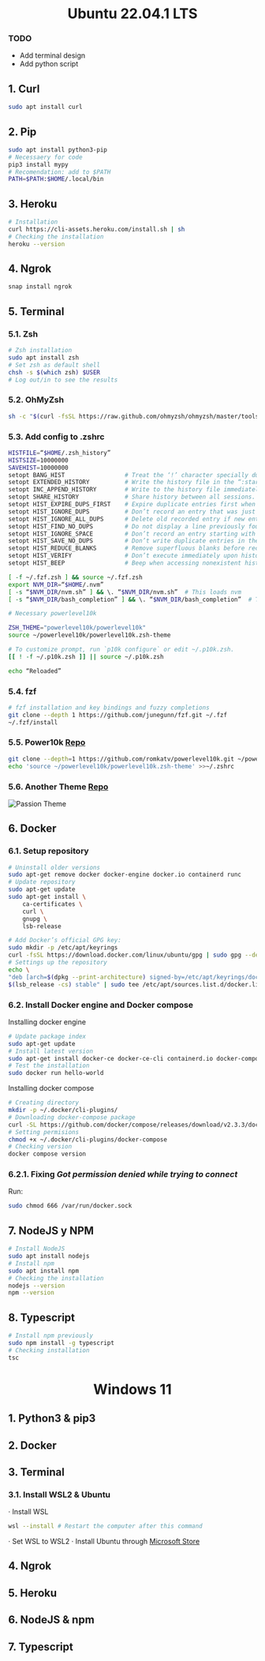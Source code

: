 
# <center>Ubuntu 22.04.1 LTS</center>

### TODO
- Add terminal design
- Add python script

## 1. Curl
```bash
sudo apt install curl
```

## 2. Pip
```bash
sudo apt install python3-pip
# Necessaery for code
pip3 install mypy
# Recomendation: add to $PATH
PATH=$PATH:$HOME/.local/bin

```

## 3. Heroku
```bash
# Installation
curl https://cli-assets.heroku.com/install.sh | sh
# Checking the installation
heroku --version
```


## 4. Ngrok
```bash
snap install ngrok
```

## 5. Terminal
### 5.1. Zsh
```bash
# Zsh installation
sudo apt install zsh
# Set zsh as default shell
chsh -s $(which zsh) $USER
# Log out/in to see the results
```

### 5.2. OhMyZsh
```bash
sh -c "$(curl -fsSL https://raw.github.com/ohmyzsh/ohmyzsh/master/tools/install.sh)"
```

### 5.3. Add config to .zshrc
```bash
HISTFILE=“$HOME/.zsh_history”
HISTSIZE=10000000
SAVEHIST=10000000
setopt BANG_HIST                 # Treat the ‘!’ character specially during expansion.
setopt EXTENDED_HISTORY          # Write the history file in the “:start:elapsed;command” format.
setopt INC_APPEND_HISTORY        # Write to the history file immediately, not when the shell exits.
setopt SHARE_HISTORY             # Share history between all sessions.
setopt HIST_EXPIRE_DUPS_FIRST    # Expire duplicate entries first when trimming history.
setopt HIST_IGNORE_DUPS          # Don’t record an entry that was just recorded again.
setopt HIST_IGNORE_ALL_DUPS      # Delete old recorded entry if new entry is a duplicate.
setopt HIST_FIND_NO_DUPS         # Do not display a line previously found.
setopt HIST_IGNORE_SPACE         # Don’t record an entry starting with a space.
setopt HIST_SAVE_NO_DUPS         # Don’t write duplicate entries in the history file.
setopt HIST_REDUCE_BLANKS        # Remove superfluous blanks before recording entry.
setopt HIST_VERIFY               # Don’t execute immediately upon history expansion.
setopt HIST_BEEP                 # Beep when accessing nonexistent history.

[ -f ~/.fzf.zsh ] && source ~/.fzf.zsh
export NVM_DIR=“$HOME/.nvm”
[ -s “$NVM_DIR/nvm.sh” ] && \. “$NVM_DIR/nvm.sh”  # This loads nvm
[ -s “$NVM_DIR/bash_completion” ] && \. “$NVM_DIR/bash_completion”  # This loads nvm bash_completion

# Necessary powerlevel10k

ZSH_THEME="powerlevel10k/powerlevel10k"
source ~/powerlevel10k/powerlevel10k.zsh-theme

# To customize prompt, run `p10k configure` or edit ~/.p10k.zsh.
[[ ! -f ~/.p10k.zsh ]] || source ~/.p10k.zsh

echo “Reloaded”

```
### 5.4. fzf
```bash
# fzf installation and key bindings and fuzzy completions
git clone --depth 1 https://github.com/junegunn/fzf.git ~/.fzf
~/.fzf/install
```
### 5.5. Power10k [Repo](https://github.com/romkatv/powerlevel10k#for-new-users)
```bash
git clone --depth=1 https://github.com/romkatv/powerlevel10k.git ~/powerlevel10k
echo 'source ~/powerlevel10k/powerlevel10k.zsh-theme' >>~/.zshrc
```
### 5.6. Another Theme [Repo](https://github.com/ChesterYue/ohmyzsh-theme-passion)
![Passion Theme](./img/passion-theme.png)


## 6. Docker
### 6.1. Setup repository
```bash
# Uninstall older versions
sudo apt-get remove docker docker-engine docker.io containerd runc
# Update repository
sudo apt-get update
sudo apt-get install \
    ca-certificates \
    curl \
    gnupg \
    lsb-release

# Add Docker’s official GPG key:
sudo mkdir -p /etc/apt/keyrings
curl -fsSL https://download.docker.com/linux/ubuntu/gpg | sudo gpg --dearmor -o /etc/apt/keyrings/docker.gpg
# Settings up the repository
echo \
"deb [arch=$(dpkg --print-architecture) signed-by=/etc/apt/keyrings/docker.gpg] https://download.docker.com/linux/ubuntu \
$(lsb_release -cs) stable" | sudo tee /etc/apt/sources.list.d/docker.list > /dev/null
```
### 6.2. Install Docker engine and Docker compose

Installing docker engine

```bash
# Update package index
sudo apt-get update
# Install latest version
sudo apt-get install docker-ce docker-ce-cli containerd.io docker-compose-plugin
# Test the installation
sudo docker run hello-world
```

Installing docker compose

```bash
# Creating directory
mkdir -p ~/.docker/cli-plugins/
# Downloading docker-compose package
curl -SL https://github.com/docker/compose/releases/download/v2.3.3/docker-compose-linux-x86_64 -o ~/.docker/cli-plugins/docker-compose
# Setting permisions
chmod +x ~/.docker/cli-plugins/docker-compose
# Checking version
docker compose version
```

### 6.2.1. Fixing *Got permission denied while trying to connect*

Run:

```bash
sudo chmod 666 /var/run/docker.sock
```

## 7. NodeJS y NPM

```bash
# Install NodeJS
sudo apt install nodejs
# Install npm
sudo apt install npm
# Checking the installation
nodejs --version
npm --version
```

## 8. Typescript

```bash
# Install npm previously
sudo npm install -g typescript
# Checking installation
tsc
```


# <center>Windows 11</center>

## 1. Python3 & pip3
## 2. Docker
## 3. Terminal
### 3.1. Install WSL2 & Ubuntu
· Install WSL
```bash
wsl --install # Restart the computer after this command
```


· Set WSL to WSL2
· Install Ubuntu through [Microsoft Store](https://www.microsoft.com/store/productId/9PDXGNCFSCZV)
## 4. Ngrok
## 5. Heroku
## 6. NodeJS & npm
## 7. Typescript
